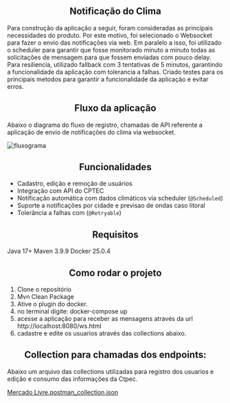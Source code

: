 <h2 align="center">Notificação do Clima</h2>

Para construção da aplicação a seguir, foram consideradas as principais necessidades do produto. Por este motivo, foi selecionado o Websocket para fazer o envio das notificações via web.
Em paralelo a isso, foi utilizado o scheduler para garantir que fosse monitorado minuto a minuto todas as solicitações de mensagem para que fossem enviadas com pouco delay.
Para resiliencia, utilizado fallback com 3 tentativas de 5 minutos, garantindo a funcionalidade da aplicação com tolerancia a falhas.
Criado testes para os principais metodos para garantir a funcionalidade da aplicação e evitar erros.

<h2 align="center">Fluxo da aplicação</h2>

Abaixo o diagrama do fluxo de registro, chamadas de API referente a aplicação de envio de notificações do clima via websocket.

![fluxograma](https://github.com/user-attachments/assets/61dd968c-e4a8-42d5-9300-a8699cd3cf7f)


<h2 align="center">Funcionalidades</h2>

- Cadastro, edição e remoção de usuários
- Integração com API do CPTEC
- Notificação automática com dados climáticos via scheduler (`@Scheduled`)
- Suporte a notificações por cidade e previsao de ondas caso litoral
- Tolerância a falhas com (`@Retryable`)


<h2 align="center">Requisitos</h2>
Java 17+
Maven 3.9.9
Docker 25.0.4


<h2 align="center">Como rodar o projeto</h2>

1. Clone o repositório
2. Mvn Clean Package
3. Ative o plugin do docker.
4. no terminal digite: docker-compose up
5. acesse a aplicação para receber as mensagens através da url http://localhost:8080/ws.html
6. cadastre e edite os usuarios através das collections abaixo.

<h2 align="center">Collection para chamadas dos endpoints:</h2>

Abaixo um arquivo das collections utilizadas para registro dos usuarios e edição e consumo das informações da Ctpec.

[Mercado Livre.postman_collection.json](https://github.com/user-attachments/files/20325127/Mercado.Livre.postman_collection.json)
